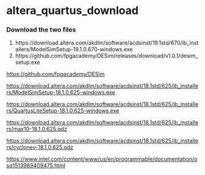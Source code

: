 # altera_quartus_download
<h3>Download the two files</h3>
<ol>
 <li> 
https://download.altera.com/akdlm/software/acdsinst/19.1std/670/ib_installers/ModelSimSetup-19.1.0.670-windows.exe </li>
  
<li>
  https://github.com/fpgacademy/DESim/releases/download/v1.0.1/desim_setup.exe </li>
  
</ol>

https://github.com/fpgacademy/DESim





https://download.altera.com/akdlm/software/acdsinst/18.1std/625/ib_installers/ModelSimSetup-18.1.0.625-windows.exe

https://download.altera.com/akdlm/software/acdsinst/18.1std/625/ib_installers/QuartusLiteSetup-18.1.0.625-windows.exe

https://download.altera.com/akdlm/software/acdsinst/18.1std/625/ib_installers/max10-18.1.0.625.qdz


https://download.altera.com/akdlm/software/acdsinst/18.1std/625/ib_installers/cyclonev-18.1.0.625.qdz

https://www.intel.com/content/www/us/en/programmable/documentation/osq1513989409475.html
